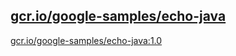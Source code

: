 
[gcr.io/google-samples/echo-java](https://hub.docker.com/r/anjia0532/google-samples.echo-java/tags/)
-----


[gcr.io/google-samples/echo-java:1.0](https://hub.docker.com/r/anjia0532/google-samples.echo-java/tags/)


